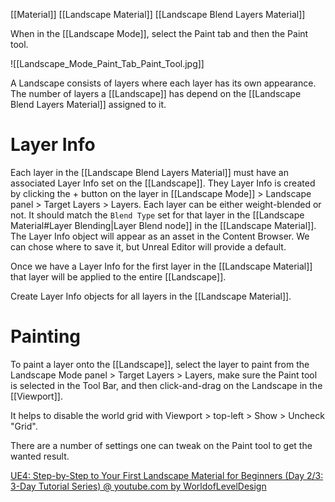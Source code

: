 [[Material]]
[[Landscape Material]]
[[Landscape Blend Layers Material]]

When in the [[Landscape Mode]], select the Paint tab and then the Paint tool.

![[Landscape_Mode_Paint_Tab_Paint_Tool.jpg]]

A Landscape consists of layers where each layer has its own appearance.
The number of layers a [[Landscape]] has depend on the [[Landscape Blend Layers Material]] assigned to it.


# Layer Info

Each layer in the [[Landscape Blend Layers Material]] must have an associated Layer Info set on the [[Landscape]].
They Layer Info is created by clicking the + button on the layer in [[Landscape Mode]] > Landscape panel > Target Layers > Layers.
Each layer can be either weight-blended or not.
It should match the `Blend Type` set for that layer in the [[Landscape Material#Layer Blending|Layer Blend node]] in the [[Landscape Material]].
The Layer Info object will appear as an asset in the Content Browser.
We can chose where to save it, but Unreal Editor will provide a default.

Once we have a Layer Info for the first layer in the [[Landscape Material]] that layer will be applied to the entire [[Landscape]].

Create Layer Info objects for all layers in the [[Landscape Material]].

# Painting
To paint a layer onto the [[Landscape]], select the layer to paint from the Landscape Mode panel > Target Layers > Layers, make sure the Paint tool is selected in the Tool Bar, and then click-and-drag on the Landscape in the [[Viewport]].

It helps to disable the world grid with Viewport > top-left > Show > Uncheck "Grid".

There are a number of settings one can tweak on the Paint tool to get the wanted result.




[UE4: Step-by-Step to Your First Landscape Material for Beginners (Day 2/3: 3-Day Tutorial Series) @ youtube.com by WorldofLevelDesign](https://www.youtube.com/watch?v=cWOlIvq0Etg)

